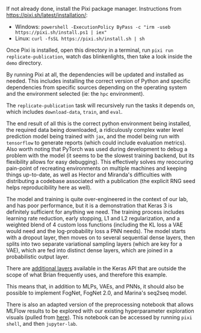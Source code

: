 If not already done, install the Pixi package manager.
Instructions from https://pixi.sh/latest/installation/:
- Windows: `powershell -ExecutionPolicy ByPass -c "irm -useb https://pixi.sh/install.ps1 | iex"`
- Linux: `curl -fsSL https://pixi.sh/install.sh | sh`

Once Pixi is installed, open this directory in a terminal, run `pixi run replicate-publication`, watch das blinkenlights, then take a look inside the `demo` directory.

By running Pixi at all, the dependencies will be updated and installed as needed.
This includes installing the correct version of Python and specific dependencies from specific sources depending on the operating system and the environment selected (ie: the `hpc` environment).

The `replicate-publication` task will recursively run the tasks it depends on, which includes `download-data`, `train`, and `eval`.

The end result of all this is the correct python environment being installed, the required data being downloaded, a ridiculously complex water level prediction model being trained with `jax`, and the model being run with `tensorflow` to generate reports (which could include evaluation metrics). Also worth noting that PyTorch was used during development to debug a problem with the model (it seems to be the slowest training backend, but its flexibility allows for easy debugging). This effectively solves my reoccuring pain-point of recreating environments on multiple machines and keeping things up-to-date, as well as Hector and Miranda's difficulties with distributing a codebase associated with a publication (the explicit RNG seed helps reproducibility here as well).

The model and training is quite over-engineered in the context of our lab, and has poor performance, but it is a demonstration that Keras 3 is definitely sufficient for anything we need.
The training process includes learning rate reduction, early stopping, L1 and L2 regularization, and a weighted blend of 4 custom loss functions (including the KL loss a VAE would need and the log-probability loss a PNN needs).
The model starts with a dropout layer, then moves on to several sequential dense layers, then splits into two separate variational sampling layers (which are key for a VAE), which are fed into distinct dense layers, which are joined in a probabilistic output layer.

There are [additional layers](https://keras.io/api/layers/) available in the Keras API that are outside the scope of what Brian frequently uses, and therefore this example.

This means that, in addition to MLPs, VAEs, and PNNs, it should also be possible to implement FogNet, FogNet 2.0, and Marina's seq2seq model.

There is also an adapted version of the preprocessing notebook that allows MLFlow results to be explored with our existing hyperparameter exploration visuals (pulled from [here](https://github.com/conrad-blucher-institute/vae-fog-hrrr/blob/new-vae/report_utils.py)).
This notebook can be accessed by running `pixi shell`, and then `jupyter-lab`.
